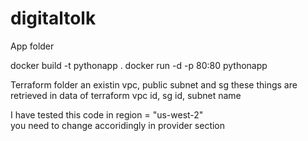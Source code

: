 # digitaltolk

App folder

docker build -t pythonapp .
docker run -d -p 80:80 pythonapp

Terraform folder 
an existin vpc, public subnet and sg
these things are retrieved in data of terraform
vpc id, sg id, subnet name

I have tested this code in region = "us-west-2"  
you need to change accoridingly in provider section
